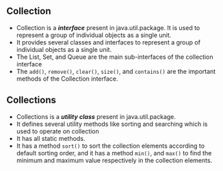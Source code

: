 

## Collection
- Collection is a ***interface*** present in java.util.package. It is used to represent a group of individual objects as a single unit.
- It provides several classes and interfaces to represent a group of individual objects as a single unit. 
- The List, Set, and Queue are the main sub-interfaces of the collection interface
- The `add()`, `remove()`, `clear()`, `size()`, and `contains()` are the important methods of the Collection interface.

## Collections
- Collections is a ***utility class*** present in java.util.package.
-  It defines several utility methods like sorting and searching which is used to operate on collection
-  It has all static methods.
-   It has a method `sort()` to sort the collection elements according to default sorting order, and it has a method `min()`, and `max()` to find the minimum and maximum value respectively in the collection elements.







